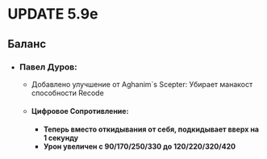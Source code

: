 # UPDATE 5.9e

## Баланс

* ### Павел Дуров:
  * Добавлено улучшение от Aghanim`s Scepter: Убирает манакост способности Recode

  * #### Цифровое Сопротивление: 
    * **Теперь вместо откидывания от себя, подкидывает вверх на 1 секунду**
    * **Урон увеличен с 90/170/250/330 до 120/220/320/420**
